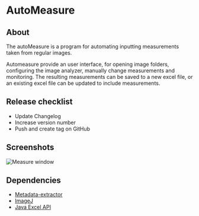 # AutoMeasure

## About
The autoMeasure is a program for automating inputting measurements taken from regular images.

Automeasure provide an user interface, for opening image folders, configuring the image analyzer, manually change measurements and monitoring. The resulting measurements can be saved to a new excel file, or an existing excel file can be updated to include measurements.

## Release checklist
* Update Changelog
* Increase version number
* Push and create tag on GitHub
## Screenshots
![Measure window](../screenshots/measurer.png)

## Dependencies
- [Metadata-extractor](https://code.google.com/p/metadata-extractor/downloads/list)
- [ImageJ](http://imagej.nih.gov/ij/)
- [Java Excel API](http://jexcelapi.sourceforge.net/)
